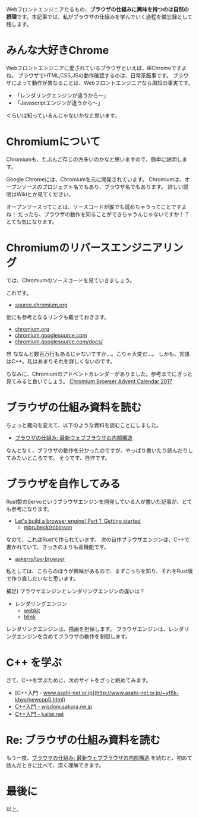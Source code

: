 <!-- 
title: 自作からブラウザの仕組みを学ぶ
date: 2021-05-24T20:28:00+09:00
draft: true
description: 
image: 
icon: 📚
-->

Webフロントエンジニアたるもの、**ブラウザの仕組みに興味を持つのは自然の摂理**です。本記事では、私がブラウザの仕組みを学んでいく過程を備忘録として残します。

# みんな大好きChrome
Webフロントエンジニアに愛されているブラウザといえば、~~IE~~Chromeですよね。
ブラウザでHTML,CSS,JSの動作確認するのは、日常茶飯事です。
ブラウザによって動作が異なることは、Webフロントエンジニアなら周知の事実です。

* 「レンダリングエンジンが違うから〜」
* 「Javascriptエンジンが違うから〜」

ぐらいは知っているんじゃないかなと思います。

# Chromiumについて

Chromiumも、たぶんご存じの方多いのかなと思いますので、簡単に説明します。

Google Chromeには、Chromiumを元に開発されています。
Chromiumは、オープンソースのプロジェクト名でもあり、ブラウザ名でもあります。
詳しい説明はWikiとか見てください。

オープンソースってことは、ソースコードが誰でも読めちゃうってことですよね！
だったら、ブラウザの動作を知ることができちゃうんじゃないですか！？
とても気になります。

# Chromiumのリバースエンジニアリング

では、Chromiumのソースコードを見ていきましょう。

これです。

* [source.chromium.org](https://source.chromium.org/)

他にも参考となるリンクも載せておきます。

* [chromium.org](https://www.chromium.org/Home)
* [chromium.googlesource.com](https://chromium.googlesource.com/)
* [chromium.googlesource.com/docs/](https://chromium.googlesource.com/chromium/src/+/master/docs/README.md)

😳 ななんと数百万行もあるじゃないですか...。こりゃ大変だ...。
しかも、言語はC++。私はあまりそれを詳しくないのです。

ちなみに、Chromiumのアドベントカレンダーがありました。参考までにざっと見てみると良いでしょう。
[Chromium Browser Advent Calendar 2017](https://qiita.com/advent-calendar/2017/chromium)

# ブラウザの仕組み資料を読む

ちょっと趣向を変えて、以下のような資料を読むことにしました。

* [ブラウザの仕組み: 最新ウェブブラウザの内部構造](https://www.html5rocks.com/ja/tutorials/internals/howbrowserswork/)

なんとなく、ブラウザの動作を分かったのですが、やっぱり書いたり読んだりしてみたいところです。
そうです、自作です。

# ブラウザを自作してみる

Rust製のServoというブラウザエンジンを開発している人が書いた記事が、とても参考になります。

* [Let's build a browser engine! Part 1: Getting started](https://limpet.net/mbrubeck/2014/08/08/toy-layout-engine-1.html)
  * [mbrubeck/robinson](https://github.com/mbrubeck/robinson)

なので、これはRustで作られています。
次の自作ブラウザエンジンは、C++で書かれていて、さっきのよりも高機能です。

* [askerry/toy-browser](https://github.com/askerry/toy-browser)

私としては、こちらのほうが興味があるので、まずこっちを知り、それをRust版で作り直したいなと思います。


補足) ブラウザエンジンとレンダリングエンジンの違いは？

* レンダリングエンジン
  * [webkit](https://webkit.org/)
  * [blink](https://www.chromium.org/blink)

レンダリングエンジンは、描画を担保します。
ブラウザエンジンは、レンダリングエンジンを含めてブラウザの動作を制御します。

# C++ を学ぶ

さて、C++を学ぶために、次のサイトをざっと眺めてみます。

* [C++入門 - www.asahi-net.or.jp](http://www.asahi-net.or.jp/~yf8k-kbys/newcpp0.html)
* [C++入門 - wisdom.sakura.ne.jp](http://wisdom.sakura.ne.jp/programming/cpp/)
* [C++入門 - kaitei.net](http://kaitei.net/cpp/)

# Re: ブラウザの仕組み資料を読む

もう一度、[ブラウザの仕組み: 最新ウェブブラウザの内部構造](https://www.html5rocks.com/ja/tutorials/internals/howbrowserswork/) を読むと、初めて読んだときに比べて、深く理解できます。

# 最後に

以上。